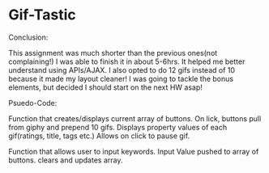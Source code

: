 # Gif-Tastic

Conclusion: 

This assignment was much shorter than the previous ones(not complaining!) I was able to finish it in about 5-6hrs. It helped me better understand using APIs/AJAX. I also opted to do 12 gifs instead of 10 because it made my layout cleaner! I was going to tackle the bonus elements, but decided I should start on the next HW asap!




Psuedo-Code:

Function that creates/displays current array of buttons.
    On lick, buttons pull from giphy and prepend 10 gifs.
        Displays property values of each gif(ratings, title, tags etc.)
        Allows on click to pause gif.

Function that allows user to input keywords.
    Input Value pushed to array of buttons.
        clears and updates array.

   
